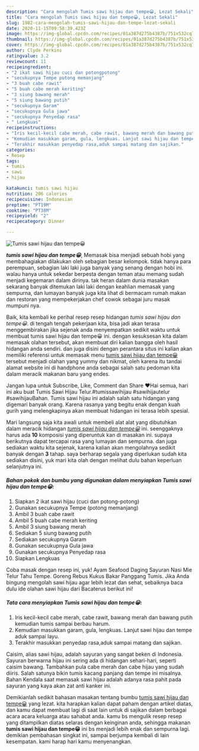 ```yaml
---
description: "Cara mengolah Tumis sawi hijau dan tempe😀, Lezat Sekali"
title: "Cara mengolah Tumis sawi hijau dan tempe😀, Lezat Sekali"
slug: 1982-cara-mengolah-tumis-sawi-hijau-dan-tempe-lezat-sekali
date: 2020-11-15T09:58:39.423Z
image: https://img-global.cpcdn.com/recipes/01a387d275b4387b/751x532cq70/tumis-sawi-hijau-dan-tempe😀-foto-resep-utama.jpg
thumbnail: https://img-global.cpcdn.com/recipes/01a387d275b4387b/751x532cq70/tumis-sawi-hijau-dan-tempe😀-foto-resep-utama.jpg
cover: https://img-global.cpcdn.com/recipes/01a387d275b4387b/751x532cq70/tumis-sawi-hijau-dan-tempe😀-foto-resep-utama.jpg
author: Clyde Perkins
ratingvalue: 3.2
reviewcount: 11
recipeingredient:
- "2 ikat sawi hijau cuci dan potongpotong"
- "secukupnya Tempe potong memanjang"
- "3 buah cabe rawit"
- "5 buah cabe merah keriting"
- "3 siung bawang merah"
- "5 siung bawang putih"
- "secukupnya Garam"
- "secukupnya Gula jawa"
- "secukupnya Penyedap rasa"
- " Lengkuas"
recipeinstructions:
- "Iris kecil-kecil cabe merah, cabe rawit, bawang merah dan bawang putih kemudian tumis sampai berbau harum."
- "Kemudian masukkan garam, gula, lengkuas. Lanjut sawi hijau dan tempe aduk sampai layu."
- "Terakhir masukkan penyedap rasa,aduk sampai matang dan sajikan."
categories:
- Resep
tags:
- tumis
- sawi
- hijau

katakunci: tumis sawi hijau 
nutrition: 206 calories
recipecuisine: Indonesian
preptime: "PT19M"
cooktime: "PT38M"
recipeyield: "2"
recipecategory: Dinner

---
```



![Tumis sawi hijau dan tempe😀](https://img-global.cpcdn.com/recipes/01a387d275b4387b/751x532cq70/tumis-sawi-hijau-dan-tempe😀-foto-resep-utama.jpg)

<b><i>tumis sawi hijau dan tempe😀</i></b>, Memasak bisa menjadi sebuah hobi yang membahagiakan dilakukan oleh sebagian besar kelompok. tidak hanya para perempuan, sebagian laki laki juga banyak yang senang dengan hobi ini. walau hanya untuk sekedar berpesta dengan teman atau memang sudah menjadi kegemaran dalam dirinya. tak heran dalam dunia masakan sekarang banyak ditemukan laki laki dengan keahlian memasak yang sempurna, dan lumayan banyak juga kita lihat di bermacam rumah makan dan restoran yang mempekerjakan chef cowok sebagai juru masak mumpuni nya.

Baik, kita kembali ke perihal resep resep hidangan <i>tumis sawi hijau dan tempe😀</i>. di tengah tengah pekerjaan kita, bisa jadi akan terasa menggembirakan jika sejenak anda menyempatkan sedikit waktu untuk membuat tumis sawi hijau dan tempe😀 ini. dengan kesuksesan kita dalam memasak olahan tersebut, akan membuat diri kalian bangga oleh hasil hidangan anda sendiri. dan juga disini dengan perantara situs ini kalian akan memiliki referensi untuk memasak menu <u>tumis sawi hijau dan tempe😀</u> tersebut menjadi olahan yang yummy dan nikmat, oleh karena itu tandai alamat website ini di handphone anda sebagai salah satu pedoman kita dalam meracik makanan baru yang endes.

Jangan lupa untuk Subscribe, Like, Comment dan Share ❤️️Hai semua, hari ini aku buat Tumis Sawi Hijau Telur.#tumissawihijau #sawihijautelur #sawihijauBahan. Tumis sawi hijau ini adalah salah satu hidangan yang digemari banyak orang. Karena rasanya yang begitu enak dengan kuah gurih yang melengkapinya akan membuat hidangan ini terasa lebih spesial.


Mari langsung saja kita awali untuk membeli alat alat yang dibutuhkan dalam meracik hidangan <u><i>tumis sawi hijau dan tempe😀</i></u> ini. seenggaknya harus ada <b>10</b> komposisi yang diperuntuk kan di masakan ini. supaya berikutnya dapat tercapai rasa yang lumayan dan sempurna. dan juga sediakan waktu kita sejenak, karena kalian akan mengolahnya sedikit banyak dengan <b>3</b> tahap. saya berharap segala yang diperlukan sudah kita sediakan disini, yuk mari kita olah dengan melihat dulu bahan keperluan selanjutnya ini.

<!--inarticleads1-->

##### Bahan pokok dan bumbu yang digunakan dalam menyiapkan Tumis sawi hijau dan tempe😀:

1. Siapkan 2 ikat sawi hijau (cuci dan potong-potong)
1. Gunakan secukupnya Tempe (potong memanjang)
1. Ambil 3 buah cabe rawit
1. Ambil 5 buah cabe merah keriting
1. Ambil 3 siung bawang merah
1. Sediakan 5 siung bawang putih
1. Sediakan secukupnya Garam
1. Gunakan secukupnya Gula jawa
1. Gunakan secukupnya Penyedap rasa
1. Siapkan  Lengkuas


Coba masak dengan resep ini, yuk! Ayam Seafood Daging Sayuran Nasi Mie Telur Tahu Tempe. Goreng Rebus Kukus Bakar Panggang Tumis. Jika Anda bingung mengolah sawi hijau agar lebih lezat dan sehat, sebaiknya baca dulu ide olahan sawi hijau dari Bacaterus berikut ini! 

<!--inarticleads2-->

##### Tata cara menyiapkan Tumis sawi hijau dan tempe😀:

1. Iris kecil-kecil cabe merah, cabe rawit, bawang merah dan bawang putih kemudian tumis sampai berbau harum.
1. Kemudian masukkan garam, gula, lengkuas. Lanjut sawi hijau dan tempe aduk sampai layu.
1. Terakhir masukkan penyedap rasa,aduk sampai matang dan sajikan.


Caisim, alias sawi hijau, adalah sayuran yang sangat beken di Indonesia. Sayuran berwarna hijau ini sering ada di hidangan sehari-hari, seperti caisim bawang. Tambahkan pula cabe merah dan cabe hijau yang sudah diiris. Salah satunya bikin tumis kacang panjang dan tempe ini misalnya. Bahan Kendala saat memasak sawi hijau adalah adanya rasa pahit pada sayuran yang kaya akan zat anti kanker ini. 

Demikianlah sedikit bahasan masakan tentang bumbu <u>tumis sawi hijau dan tempe😀</u> yang lezat. kita harapkan kalian dapat paham dengan artikel diatas, dan kamu dapat membuat lagi di saat lain untuk di sajikan dalam berbagai acara acara keluarga atau sahabat anda. kamu bs mengulik resep resep yang ditampilkan diatas selaras dengan keinginan anda, sehingga makanan <b>tumis sawi hijau dan tempe😀</b> ini bs menjadi lebih enak dan sempurna lagi. demikian pembahasan singkat ini, sampai berjumpa kembali di lain kesempatan. kami harap hari kamu menyenangkan.

